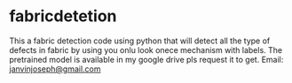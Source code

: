 # fabricdetetion
This a fabric detection code using python that will detect all the type of defects in fabric by using you onlu look onece mechanism with labels.
The pretrained model is available in my google drive pls request it to get. Email: janvinjoseph@gmail.com
